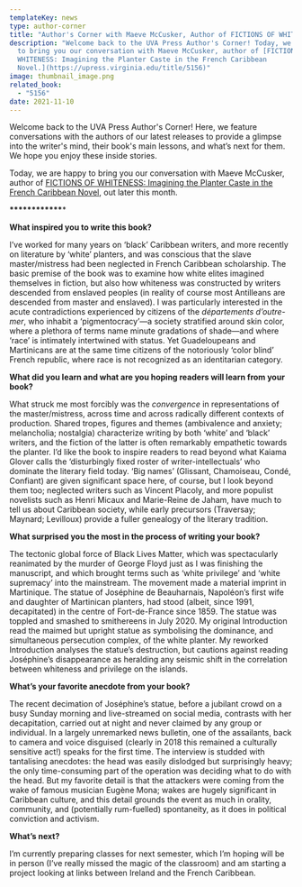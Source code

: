 ```yaml
---
templateKey: news
type: author-corner
title: "Author's Corner with Maeve McCusker, Author of FICTIONS OF WHITENESS "
description: "Welcome back to the UVA Press Author's Corner! Today, we are happy
  to bring you our conversation with Maeve McCusker, author of [FICTIONS OF
  WHITENESS: Imagining the Planter Caste in the French Caribbean
  Novel.](https://upress.virginia.edu/title/5156)"
image: thumbnail_image.png
related_book:
  - "5156"
date: 2021-11-10
---
```

Welcome back to the UVA Press Author's Corner! Here, we feature conversations with the authors of our latest releases to provide a glimpse into the writer's mind, their book's main lessons, and what’s next for them. We hope you enjoy these inside stories.

Today, we are happy to bring you our conversation with Maeve McCusker, author of [FICTIONS OF WHITENESS: Imagining the Planter Caste in the French Caribbean Novel](https://upress.virginia.edu/title/5156), out later this month.

**\*\*\*\*\*\*\*\*\*\*\*\****

**What inspired you to write this book?**

I’ve worked for many years on ‘black’ Caribbean writers, and more recently on literature by ‘white’ planters, and was conscious that the slave master/mistress had been neglected in French Caribbean scholarship. The basic premise of the book was to examine how white elites imagined themselves in fiction, but also how whiteness was constructed by writers descended from enslaved peoples (in reality of course most Antilleans are descended from master and enslaved). I was particularly interested in the acute contradictions experienced by citizens of the *départements d’outre-mer*, who inhabit a ‘pigmentocracy’—a society stratified around skin color, where a plethora of terms name minute gradations of shade—and where ‘race’ is intimately intertwined with status. Yet Guadeloupeans and Martinicans are at the same time citizens of the notoriously ‘color blind’ French republic, where race is not recognized as an identitarian category.  

**What did you learn and what are you hoping readers will learn from your book?**

What struck me most forcibly was the *convergence* in representations of the master/mistress, across time and across radically different contexts of production. Shared tropes, figures and themes (ambivalence and anxiety; melancholia; nostalgia) characterize writing by both ‘white’ and ‘black’ writers, and the fiction of the latter is often remarkably empathetic towards the planter. I’d like the book to inspire readers to read beyond what Kaiama Glover calls the ‘disturbingly fixed roster of writer-intellectuals’ who dominate the literary field today. ‘Big names’ (Glissant, Chamoiseau, Condé, Confiant) are given significant space here, of course, but I look beyond them too; neglected writers such as Vincent Placoly, and more populist novelists such as Henri Micaux and Marie-Reine de Jaham, have much to tell us about Caribbean society, while early precursors (Traversay; Maynard; Levilloux) provide a fuller genealogy of the literary tradition. 

**What surprised you the most in the process of writing your book?**

The tectonic global force of Black Lives Matter, which was spectacularly reanimated by the murder of George Floyd just as I was finishing the manuscript, and which brought terms such as ‘white privilege’ and ‘white supremacy’ into the mainstream. The movement made a material imprint in Martinique. The statue of Joséphine de Beauharnais, Napoléon’s first wife and daughter of Martinican planters, had stood (albeit, since 1991, decapitated) in the centre of Fort-de-France since 1859. The statue was toppled and smashed to smithereens in July 2020. My original Introduction read the maimed but upright statue as symbolising the dominance, and simultaneous persecution complex, of the white planter. My reworked Introduction analyses the statue’s destruction, but cautions against reading Joséphine’s disappearance as heralding any seismic shift in the correlation between whiteness and privilege on the islands. 

**What’s your favorite anecdote from your book?**

The recent decimation of Joséphine’s statue, before a jubilant crowd on a busy Sunday morning and live-streamed on social media, contrasts with her decapitation, carried out at night and never claimed by any group or individual. In a largely unremarked news bulletin, one of the assailants, back to camera and voice disguised (clearly in 2018 this remained a culturally sensitive act!) speaks for the first time. The interview is studded with tantalising anecdotes: the head was easily dislodged but surprisingly heavy; the only time-consuming part of the operation was deciding what to do with the head. But my favorite detail is that the attackers were coming from the wake of famous musician Eugène Mona; wakes are hugely significant in Caribbean culture, and this detail grounds the event as much in orality, community, and (potentially rum-fuelled) spontaneity, as it does in political conviction and activism.  

**What’s next?**

I’m currently preparing classes for next semester, which I’m hoping will be in person (I’ve really missed the magic of the classroom) and am starting a project looking at links between Ireland and the French Caribbean.